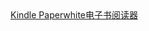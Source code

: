 <section class="ad">
	<div id="ad"></div>
	<a href="http://www.amazon.cn/gp/product/B007OZO03M/ref=as_li_tf_tl?ie=UTF8&camp=536&creative=3200&creativeASIN=B007OZO03M&linkCode=as2&tag=gyteng-23">Kindle Paperwhite电子书阅读器</a><img src="http://ir-cn.amazon-adsystem.com/e/ir?t=gyteng-23&l=as2&o=28&a=B007OZO03M" width="1" height="1" border="0" alt="" style="border:none !important; margin:0px !important;" />
</section>
